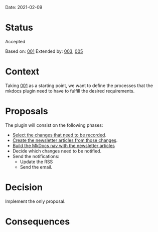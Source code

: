 Date: 2021-02-09

# Status
<!-- What is the status, such as proposed, accepted, rejected, deprecated, superseded,
etc.? -->
Accepted

Based on: [001](001-initial_approach.md)
Extended by: [003](003-select_the_changes_to_record.md),
[005](005-create_the_newsletter_articles.md)

# Context
<!-- What is the issue that we're seeing that is motivating this decision or change? -->
Taking [001](001-initial_approach.md) as a starting point, we want to define the
processes that the mkdocs plugin need to have to fulfill the desired requirements.

# Proposals
<!-- What are the possible solutions to the problem described in the context -->
The plugin will consist on the following phases:

* [Select the changes that need to be recorded](003-select_the_changes_to_record.md).
* [Create the newsletter articles from those changes](005-create_the_newsletter_articles.md).
* [Build the MkDocs nav with the newsletter articles](004-article_newsletter_structure.md)
* Decide which changes need to be notified.
* Send the notifications:
    * Update the RSS
    * Send the email.

# Decision
<!-- What is the change that we're proposing and/or doing? -->
Implement the only proposal.

# Consequences
<!-- What becomes easier or more difficult to do because of this change? -->
